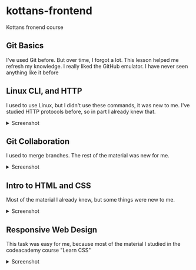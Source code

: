 # kottans-frontend
Kottans fronend course
## Git Basics
I've used Git before. But over time, I forgot a lot.
This lesson helped me refresh my knowledge.
I really liked the GitHub emulator. I have never seen anything like it before

## Linux CLI, and HTTP
I used to use Linux, but I didn't use these commands, it was new to me.
I've studied HTTP protocols before, so in part I already knew that.
<details>
<summary>Screenshot</summary>

![linux-01](https://raw.githubusercontent.com/Harnytskyi/kottans-frontend/main/task_linux_cli/1.png)
![linux-02](https://raw.githubusercontent.com/Harnytskyi/kottans-frontend/main/task_linux_cli/2.png)
![linux-03](https://raw.githubusercontent.com/Harnytskyi/kottans-frontend/main/task_linux_cli/3.png)
![linux-04](https://raw.githubusercontent.com/Harnytskyi/kottans-frontend/main/task_linux_cli/4.png)
</details>

## Git Collaboration
I used to merge branches. The rest of the material was new for me.
<details>
<summary>Screenshot</summary>

![git-collab-01](https://raw.githubusercontent.com/Harnytskyi/kottans-frontend/main/task_git_collaboration/1.png)
![git-collab-02](https://raw.githubusercontent.com/Harnytskyi/kottans-frontend/main/task_git_collaboration/2.png)
</details>

## Intro to HTML and CSS
Most of the material I already knew, but some things were new to me.
<details>
<summary>Screenshot</summary>

![html-css-1](https://raw.githubusercontent.com/Harnytskyi/kottans-frontend/main/task_html_css_intro/1.png)
</details>

## Responsive Web Design
This task was easy for me, because most of the material I studied in the codeacademy course "Learn CSS"
<details>
<summary>Screenshot</summary>

![responsive-1](https://raw.githubusercontent.com/Harnytskyi/kottans-frontend/main/task_responsive_web_design/1.png)
</details>
